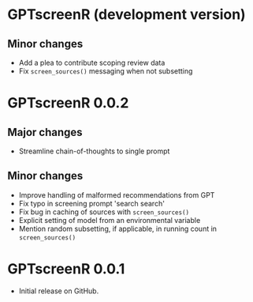 # GPTscreenR (development version)

## Minor changes

- Add a plea to contribute scoping review data
- Fix `screen_sources()` messaging when not subsetting

# GPTscreenR 0.0.2

## Major changes

- Streamline chain-of-thoughts to single prompt

## Minor changes

- Improve handling of malformed recommendations from GPT
- Fix typo in screening prompt 'search search'
- Fix bug in caching of sources with `screen_sources()`
- Explicit setting of model from an environmental variable
- Mention random subsetting, if applicable, in running count in
  `screen_sources()`

# GPTscreenR 0.0.1

- Initial release on GitHub.
